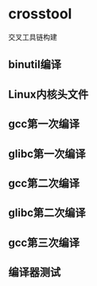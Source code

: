 # crosstool

交叉工具链构建

## binutil编译

## Linux内核头文件

## gcc第一次编译

## glibc第一次编译

## gcc第二次编译

## glibc第二次编译

## gcc第三次编译

## 编译器测试